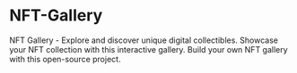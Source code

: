 # NFT-Gallery
NFT Gallery - Explore and discover unique digital collectibles. Showcase your NFT collection with this interactive gallery. Build your own NFT gallery with this open-source project.
